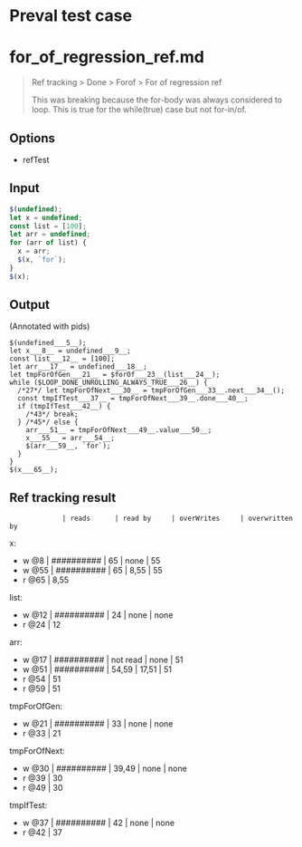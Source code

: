 # Preval test case

# for_of_regression_ref.md

> Ref tracking > Done > Forof > For of regression ref
>
> This was breaking because the for-body was always considered to loop.
> This is true for the while(true) case but not for-in/of.

## Options

- refTest

## Input

`````js filename=intro
$(undefined);
let x = undefined;
const list = [100];
let arr = undefined;
for (arr of list) {
  x = arr;
  $(x, `for`);
}
$(x);
`````


## Output

(Annotated with pids)

`````filename=intro
$(undefined___5__);
let x___8__ = undefined___9__;
const list___12__ = [100];
let arr___17__ = undefined___18__;
let tmpForOfGen___21__ = $forOf___23__(list___24__);
while ($LOOP_DONE_UNROLLING_ALWAYS_TRUE___26__) {
  /*27*/ let tmpForOfNext___30__ = tmpForOfGen___33__.next___34__();
  const tmpIfTest___37__ = tmpForOfNext___39__.done___40__;
  if (tmpIfTest___42__) {
    /*43*/ break;
  } /*45*/ else {
    arr___51__ = tmpForOfNext___49__.value___50__;
    x___55__ = arr___54__;
    $(arr___59__, `for`);
  }
}
$(x___65__);
`````


## Ref tracking result


                 | reads      | read by     | overWrites     | overwritten by
x:
  - w @8       | ########## | 65          | none           | 55
  - w @55      | ########## | 65          | 8,55           | 55
  - r @65      | 8,55

list:
  - w @12      | ########## | 24          | none           | none
  - r @24      | 12

arr:
  - w @17      | ########## | not read    | none           | 51
  - w @51      | ########## | 54,59       | 17,51          | 51
  - r @54      | 51
  - r @59      | 51

tmpForOfGen:
  - w @21       | ########## | 33          | none           | none
  - r @33       | 21

tmpForOfNext:
  - w @30        | ########## | 39,49       | none           | none
  - r @39        | 30
  - r @49        | 30

tmpIfTest:
  - w @37        | ########## | 42          | none           | none
  - r @42        | 37
